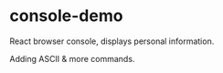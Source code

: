 # console-demo
React browser console, displays personal information. 

Adding ASCII & more commands.
